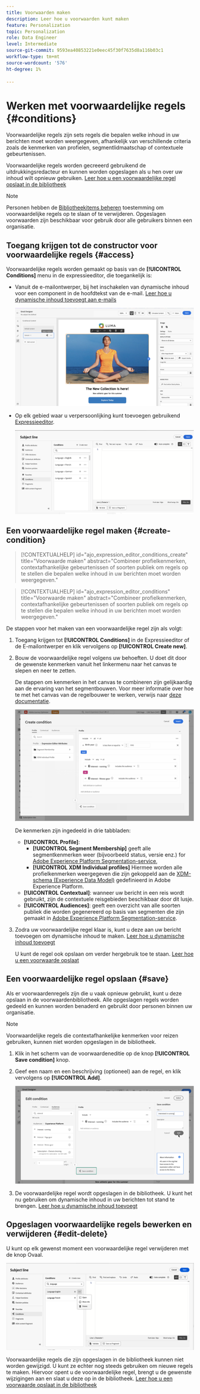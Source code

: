 ```yaml
---
title: Voorwaarden maken
description: Leer hoe u voorwaarden kunt maken
feature: Personalization
topic: Personalization
role: Data Engineer
level: Intermediate
source-git-commit: 9593ea40853221e0eec45f30f7635d8a116b03c1
workflow-type: tm+mt
source-wordcount: '576'
ht-degree: 1%

---
```



# Werken met voorwaardelijke regels {#conditions}

Voorwaardelijke regels zijn sets regels die bepalen welke inhoud in uw berichten moet worden weergegeven, afhankelijk van verschillende criteria zoals de kenmerken van profielen, segmentlidmaatschap of contextuele gebeurtenissen.

Voorwaardelijke regels worden gecreeerd gebruikend de uitdrukkingsredacteur en kunnen worden opgeslagen als u hen over uw inhoud wilt opnieuw gebruiken. [Leer hoe u een voorwaardelijke regel opslaat in de bibliotheek](#save)

>[!NOTE]
>
>Personen hebben de [Bibliotheekitems beheren](../administration/ootb-product-profiles.md) toestemming om voorwaardelijke regels op te slaan of te verwijderen. Opgeslagen voorwaarden zijn beschikbaar voor gebruik door alle gebruikers binnen een organisatie.

## Toegang krijgen tot de constructor voor voorwaardelijke regels {#access}

Voorwaardelijke regels worden gemaakt op basis van de **[!UICONTROL Conditions]** menu in de expressieeditor, die toegankelijk is:

* Vanuit de e-mailontwerper, bij het inschakelen van dynamische inhoud voor een component in de hoofdtekst van de e-mail. [Leer hoe u dynamische inhoud toevoegt aan e-mails](dynamic-content.md#emails)

   ![](assets/conditions-access-email.png)

* Op elk gebied waar u verpersoonlijking kunt toevoegen gebruikend [Expressieeditor](personalization-build-expressions.md).

   ![](assets/conditions-access-editor.png)

## Een voorwaardelijke regel maken {#create-condition}

>[!CONTEXTUALHELP]
>id="ajo_expression_editor_conditions_create"
>title="Voorwaarde maken"
>abstract="Combineer profielkenmerken, contextafhankelijke gebeurtenissen of soorten publiek om regels op te stellen die bepalen welke inhoud in uw berichten moet worden weergegeven."

>[!CONTEXTUALHELP]
>id="ajo_expression_editor_conditions"
>title="Voorwaarde maken"
>abstract="Combineer profielkenmerken, contextafhankelijke gebeurtenissen of soorten publiek om regels op te stellen die bepalen welke inhoud in uw berichten moet worden weergegeven."

De stappen voor het maken van een voorwaardelijke regel zijn als volgt:

1. Toegang krijgen tot **[!UICONTROL Conditions]** in de Expressieeditor of de E-mailontwerper en klik vervolgens op **[!UICONTROL Create new]**.

1. Bouw de voorwaardelijke regel volgens uw behoeften. U doet dit door de gewenste kenmerken vanuit het linkermenu naar het canvas te slepen en neer te zetten.

   De stappen om kenmerken in het canvas te combineren zijn gelijkaardig aan de ervaring van het segmentbouwen. Voor meer informatie over hoe te met het canvas van de regelbouwer te werken, verwijs naar [deze documentatie](https://experienceleague.adobe.com/docs/experience-platform/segmentation/ui/segment-builder.html?lang=en#rule-builder-canvas).

   ![](assets/conditions-create.png)

   De kenmerken zijn ingedeeld in drie tabbladen:

   * **[!UICONTROL Profile]**:
      * **[!UICONTROL Segment Membership]** geeft alle segmentkenmerken weer (bijvoorbeeld status, versie enz.) for [Adobe Experience Platform Segmentation-service](https://experienceleague.adobe.com/docs/experience-platform/segmentation/home.html),
      * **[!UICONTROL XDM Individual profiles]** Hiermee worden alle profielkenmerken weergegeven die zijn gekoppeld aan de [XDM-schema (Experience Data Model)](https://experienceleague.adobe.com/docs/experience-platform/xdm/home.html) gedefinieerd in Adobe Experience Platform.
   * **[!UICONTROL Contextual]**: wanneer uw bericht in een reis wordt gebruikt, zijn de contextuele reisgebieden beschikbaar door dit lusje.
   * **[!UICONTROL Audiences]**: geeft een overzicht van alle soorten publiek die worden gegenereerd op basis van segmenten die zijn gemaakt in [Adobe Experience Platform Segmentation-service](https://experienceleague.adobe.com/docs/experience-platform/segmentation/home.html).

1. Zodra uw voorwaardelijke regel klaar is, kunt u deze aan uw bericht toevoegen om dynamische inhoud te maken. [Leer hoe u dynamische inhoud toevoegt](dynamic-content.md)

   U kunt de regel ook opslaan om verder hergebruik toe te staan. [Leer hoe u een voorwaarde opslaat](#save)

## Een voorwaardelijke regel opslaan {#save}

Als er voorwaardenregels zijn die u vaak opnieuw gebruikt, kunt u deze opslaan in de voorwaardenbibliotheek. Alle opgeslagen regels worden gedeeld en kunnen worden benaderd en gebruikt door personen binnen uw organisatie.

>[!NOTE]
>
>Voorwaardelijke regels die contextafhankelijke kenmerken voor reizen gebruiken, kunnen niet worden opgeslagen in de bibliotheek.

1. Klik in het scherm van de voorwaardeneditie op de knop **[!UICONTROL Save condition]** knop.

1. Geef een naam en een beschrijving (optioneel) aan de regel, en klik vervolgens op **[!UICONTROL Add]**.

   ![](assets/conditions-name-description.png)

1. De voorwaardelijke regel wordt opgeslagen in de bibliotheek. U kunt het nu gebruiken om dynamische inhoud in uw berichten tot stand te brengen. [Leer hoe u dynamische inhoud toevoegt](dynamic-content.md)

## Opgeslagen voorwaardelijke regels bewerken en verwijderen {#edit-delete}

U kunt op elk gewenst moment een voorwaardelijke regel verwijderen met de knop Ovaal.

![](assets/conditions-open.png)

Voorwaardelijke regels die zijn opgeslagen in de bibliotheek kunnen niet worden gewijzigd. U kunt ze echter nog steeds gebruiken om nieuwe regels te maken. Hiervoor opent u de voorwaardelijke regel, brengt u de gewenste wijzigingen aan en slaat u deze op in de bibliotheek. [Leer hoe u een voorwaarde opslaat in de bibliotheek](#save)
